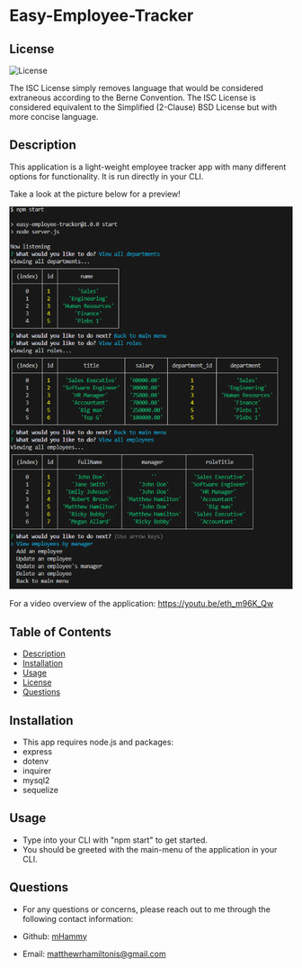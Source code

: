 # Easy-Employee-Tracker

## License
![License](https://img.shields.io/badge/license-ISC%20License-brightgreen)

The ISC License simply removes language that would be considered extraneous according to the Berne Convention. The ISC License is considered equivalent to the Simplified (2-Clause) BSD License but with more concise language.

## Description
This application is a light-weight employee tracker app with many different options for functionality.
It is run directly in your CLI. 

Take a look at the picture below for a preview!

![Image of the entire application page](/assets/images/app-preview.png)

For a video overview of the application: https://youtu.be/eth_m96K_Qw


## Table of Contents
- [Description](#description)
- [Installation](#installation)
- [Usage](#usage)
- [License](#license)
- [Questions](#questions)

## Installation
- This app requires node.js and packages: 
- express
- dotenv
- inquirer
- mysql2
- sequelize

## Usage
- Type into your CLI with "npm start" to get started.
- You should be greeted with the main-menu of the application in your CLI.


## Questions
- For any questions or concerns, please reach out to me through the following contact information:

- Github: [mHammy](https://github.com/mHammy)
- Email: matthewrhamiltonis@gmail.com